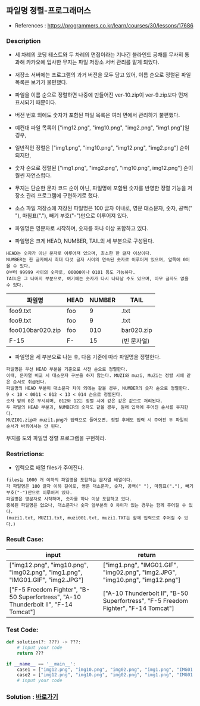 ## 파일명 정렬-프로그래머스

* References : https://programmers.co.kr/learn/courses/30/lessons/17686

### Description

* 세 차례의 코딩 테스트와 두 차례의 면접이라는 기나긴 블라인드 공채를 무사히 통과해 카카오에 입사한 무지는 파일 저장소 서버 관리를 맡게 되었다.

* 저장소 서버에는 프로그램의 과거 버전을 모두 담고 있어, 이름 순으로 정렬된 파일 목록은 보기가 불편했다.

* 파일을 이름 순으로 정렬하면 나중에 만들어진 ver-10.zip이 ver-9.zip보다 먼저 표시되기 때문이다.

* 버전 번호 외에도 숫자가 포함된 파일 목록은 여러 면에서 관리하기 불편했다. 

* 예컨대 파일 목록이 ["img12.png", "img10.png", "img2.png", "img1.png"]일 경우, 

* 일반적인 정렬은 ["img1.png", "img10.png", "img12.png", "img2.png"] 순이 되지만,

* 숫자 순으로 정렬된 ["img1.png", "img2.png", "img10.png", img12.png"] 순이 훨씬 자연스럽다.

* 무지는 단순한 문자 코드 순이 아닌, 파일명에 포함된 숫자를 반영한 정렬 기능을 저장소 관리 프로그램에 구현하기로 했다.

* 소스 파일 저장소에 저장된 파일명은 100 글자 이내로, 영문 대소문자, 숫자, 공백(" "), 마침표("."), 빼기 부호("-")만으로 이루어져 있다. 

* 파일명은 영문자로 시작하며, 숫자를 하나 이상 포함하고 있다.

* 파일명은 크게 HEAD, NUMBER, TAIL의 세 부분으로 구성된다.

```
HEAD는 숫자가 아닌 문자로 이루어져 있으며, 최소한 한 글자 이상이다.
NUMBER는 한 글자에서 최대 다섯 글자 사이의 연속된 숫자로 이루어져 있으며, 앞쪽에 0이 올 수 있다.
0부터 99999 사이의 숫자로, 00000이나 0101 등도 가능하다.
TAIL은 그 나머지 부분으로, 여기에는 숫자가 다시 나타날 수도 있으며, 아무 글자도 없을 수 있다.
```

| 파일명 | HEAD | NUMBER | TAIL |
|---|---|---|---|
| foo9.txt | foo | 9 | .txt |
| foo9.txt | foo | 9 | .txt |
| foo010bar020.zip | foo | 010 | bar020.zip |
| F-15 | F- | 15 | (빈 문자열) |

* 파일명을 세 부분으로 나눈 후, 다음 기준에 따라 파일명을 정렬한다.

```
파일명은 우선 HEAD 부분을 기준으로 사전 순으로 정렬한다. 
이때, 문자열 비교 시 대소문자 구분을 하지 않는다. MUZI와 muzi, MuZi는 정렬 시에 같은 순서로 취급된다.
파일명의 HEAD 부분이 대소문자 차이 외에는 같을 경우, NUMBER의 숫자 순으로 정렬한다.
9 < 10 < 0011 < 012 < 13 < 014 순으로 정렬된다.
숫자 앞의 0은 무시되며, 012와 12는 정렬 시에 같은 같은 값으로 처리된다.
두 파일의 HEAD 부분과, NUMBER의 숫자도 같을 경우, 원래 입력에 주어진 순서를 유지한다. 
MUZI01.zip과 muzi1.png가 입력으로 들어오면, 정렬 후에도 입력 시 주어진 두 파일의 순서가 바뀌어서는 안 된다.
```

무지를 도와 파일명 정렬 프로그램을 구현하라.

### Restrictions:

* 입력으로 배열 files가 주어진다.

```
files는 1000 개 이하의 파일명을 포함하는 문자열 배열이다.
각 파일명은 100 글자 이하 길이로, 영문 대소문자, 숫자, 공백(" "), 마침표("."), 빼기 부호("-")만으로 이루어져 있다. 
파일명은 영문자로 시작하며, 숫자를 하나 이상 포함하고 있다.
중복된 파일명은 없으나, 대소문자나 숫자 앞부분의 0 차이가 있는 경우는 함께 주어질 수 있다.
(muzi1.txt, MUZI1.txt, muzi001.txt, muzi1.TXT는 함께 입력으로 주어질 수 있다.)
```

### Result Case:

| input | return |
|---|---|
|  ["img12.png", "img10.png", "img02.png", "img1.png", "IMG01.GIF", "img2.JPG"] | ["img1.png", "IMG01.GIF", "img02.png", "img2.JPG", "img10.png", "img12.png"] |
|  ["F-5 Freedom Fighter", "B-50 Superfortress", "A-10 Thunderbolt II", "F-14 Tomcat"] | ["A-10 Thunderbolt II", "B-50 Superfortress", "F-5 Freedom Fighter", "F-14 Tomcat"] |

### Test Code:
```python
def solution(?: ???) -> ???:
    # input your code
    return ???

if __name__ == '__main__':
    case1 = ["img12.png", "img10.png", "img02.png", "img1.png", "IMG01.GIF", "img2.JPG"]
    case2 = ["img12.png", "img10.png", "img02.png", "img1.png", "IMG01.GIF", "img2.JPG"]
    # input your code
```

### Solution : [바로가기](https://github.com/takhyun12/Algorithm-Essential-Training/blob/main/Solutions/sort_file_name.py)
